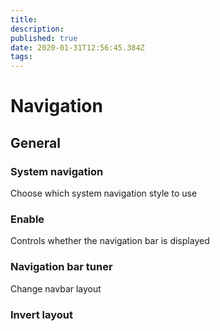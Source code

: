 ```yaml
---
title: 
description: 
published: true
date: 2020-01-31T12:56:45.384Z
tags: 
---
```


# Navigation

## General

### System navigation
Choose which system navigation style to use

### Enable
Controls whether the navigation bar is displayed

### Navigation bar tuner
Change navbar layout

### Invert layout